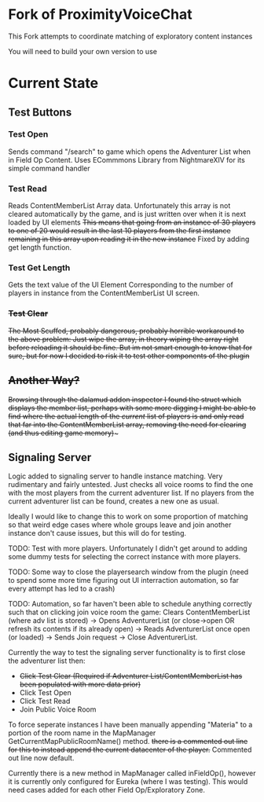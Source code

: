 # Fork of ProximityVoiceChat

This Fork attempts to coordinate matching of exploratory content instances

You will need to build your own version to use

# Current State

## Test Buttons

### Test Open
Sends command "/search" to game which opens the Adventurer List when in Field Op Content. 
Uses ECommmons Library from NightmareXIV for its simple command handler

### Test Read
Reads ContentMemberList Array data. Unfortunately this array is not cleared automatically by the game, and is just written over when it is next loaded by UI elements
~~This means that going from an instance of 30 players to one of 20 would result in the last 10 players from the first instance remaining in this array upon reading it in the new instance~~
Fixed by adding get length function.

### Test Get Length
Gets the text value of the UI Element Corresponding to the number of players in instance from the ContentMemberList UI screen.

### ~~Test Clear~~
~~The Most Scuffed, probably dangerous, probably horrible workaround to the above problem: Just wipe the array,
in theory wiping the array right before reloading it should be fine. But im not smart enough to know that for sure, but for now I decided to risk it to test other components of the plugin~~

## ~~Another Way?~~
~~Browsing through the dalamud addon inspector I found the struct which displays the member list, perhaps with some more digging I might be able to find where the actual length of the *current* list of players is and only read that far into the ContentMemberList array, removing the need for clearing (and thus editing game memory)~~~

## Signaling Server

Logic added to signaling server to handle instance matching. Very rudimentary and fairly untested. Just checks all voice rooms to find the one with the most players from the current adventurer list. If no players from the current adventurer list can be found, creates a new one as usual.

Ideally I would like to change this to work on some proportion of matching so that weird edge cases where whole groups leave and join another instance don't cause issues, but this will do for testing.

TODO: Test with more players. Unfortunately I didn't get around to adding some dummy tests for selecting the correct instance with more players.

TODO: Some way to close the playersearch window from the plugin (need to spend some more time figuring out UI interraction automation, so far every attempt has led to a crash)

TODO: Automation, so far haven't been able to schedule anything correctly such that on clicking join voice room the game: Clears ContentMemberList (where adv list is stored) -> Opens AdventurerList (or close->open OR refresh its contents if its already open) -> Reads AdventurerList once open (or loaded) -> Sends Join request -> Close AdventurerList.

Currently the way to test the signaling server functionality is to first close the adventurer list then:
- ~~Click Test Clear (Required if Adventurer List/ContentMemberList has been populated with more data prior)~~
- Click Test Open
- Click Test Read
- Join Public Voice Room

To force seperate instances I have been manually appending "Materia" to a portion of the room name in the MapManager GetCurrentMapPublicRoomName() method. ~~there is a commented out line for this to instead append the current datacenter of the player.~~ Commented out line now default.

Currently there is a new method in MapManager called inFieldOp(), however it is currently only configured for Eureka (where I was testing). This would need cases added for each other Field Op/Exploratory Zone.
